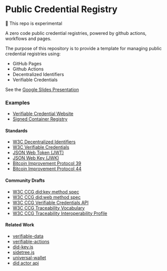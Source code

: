 # Public Credential Registry

🚧 This repo is experimental

A zero code public credential registries, powered by github actions, workflows and pages.

The purpose of this repository is to provide a template for managing public credential registries using:

- GitHub Pages
- Github Actions
- Decentralized Identifiers
- Verifiable Credentials

See the [Google Slides Presentation](https://docs.google.com/presentation/d/1jDETXEVjogA7BqmnHMcZ_gZrBZ99_9qRuQjt5e_F40I)

### Examples

- [Verifiable Credential Website](./docs/public-credential-website.md)
- [Signed Container Registry](./docs/public-container-registry.md)

#### Standards

- [W3C Decentralized Identifiers](https://www.w3.org/TR/did-core/)
- [W3C Verifiable Credentials](https://www.w3.org/TR/vc-data-model/)
- [JSON Web Token (JWT)](https://datatracker.ietf.org/doc/html/rfc7519)
- [JSON Web Key (JWK)](https://datatracker.ietf.org/doc/html/rfc7517)
- [Bitcoin Improvement Protocol 39](https://github.com/bitcoin/bips/blob/master/bip-0039.mediawiki)
- [Bitcoin Improvement Protocol 44](https://github.com/bitcoin/bips/blob/master/bip-0044.mediawiki)

#### Community Drafts

- [W3C CCG did:key method spec](https://github.com/w3c-ccg/did-method-key)
- [W3C CCG did:web method spec](https://github.com/w3c-ccg/did-method-web)
- [W3C CCG Verifiable Credentials API](https://github.com/w3c-ccg/vc-api)
- [W3C CCG Traceability Vocabulary](https://w3id.org/traceability)
- [W3C CCG Traceability Interoperability Profile](https://w3id.org/traceability/interoperability)

#### Related Work

- [verifiable-data](https://github.com/transmute-industries/verifiable-data)
- [verifiable-actions](https://github.com/transmute-industries/verifiable-actions)
- [did-key.js](https://github.com/transmute-industries/did-key.js)
- [sidetree.js](https://github.com/transmute-industries/sidetree.js)
- [universal-wallet](https://github.com/transmute-industries/universal-wallet)
- [did actor api](https://github.com/transmute-industries/api.did.actor)
